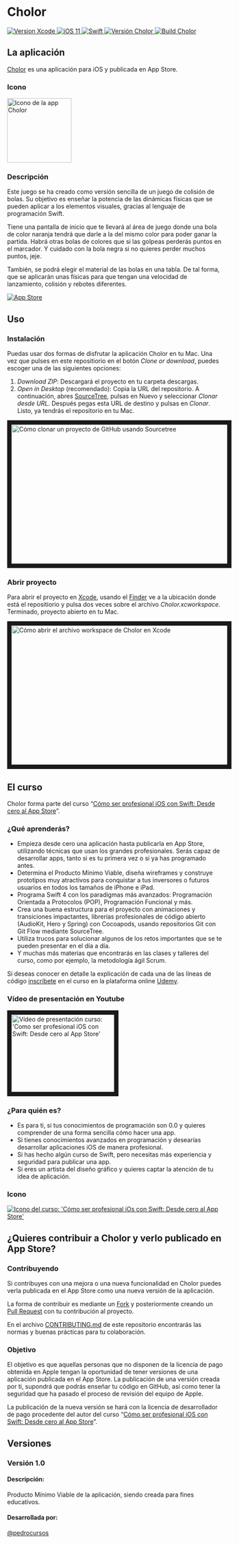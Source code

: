 # Cholor

<p>
    <a target="_blank" href="https://developer.apple.com/xcode/">
        <img src="http://b.repl.ca/v1/Xcode-9.3-007AFF.png" alt="Version Xcode">    
    </a>
    <a target="_blank" href="https://www.apple.com/es/ios/ios-11/">
        <img src="http://b.repl.ca/v1/ios-11-1FA6A7.png" alt="iOS 11">    
    </a>
    <a target="_blank" href="https://swift.org">
        <img src="http://b.repl.ca/v1/Swift-4.1-ED4731.png" alt="Swift">    
    </a>
    <a href="">
        <img src="http://b.repl.ca/v1/Version-1.0-24A1DE.png" alt="Versión Cholor">    
    </a>
    <a href="">
        <img src="http://b.repl.ca/v1/Build-1-24A1DE.png" alt="Build Cholor">  
    </a>
</p>

## La aplicación

[Cholor](https://goo.gl/Z3H1pE) es una aplicación para iOS y publicada en App Store.

### Icono

<a href="https://goo.gl/Z3H1pE">
        <img src="https://raw.githubusercontent.com/pedrocursos/Cholor/feature/Iniciar_Repositorio/RecursosRepositorio/icono_cholor.png"target="_blank" width="150" height="150" alt="Icono de la app Cholor">    
    </a>

### Descripción

Este juego se ha creado como versión sencilla de un juego de colisión de bolas. Su objetivo es enseñar la potencia de las dinámicas físicas que se pueden aplicar a los elementos visuales, gracias al lenguaje de programación Swift.

Tiene una pantalla de inicio que te llevará al área de juego donde una bola de color naranja tendrá que darle a la del mismo color para poder ganar la partida. Habrá otras bolas de colores que si las golpeas perderás puntos en el marcador. Y cuidado con la bola negra si no quieres perder muchos puntos, jeje.

También, se podrá elegir el material de las bolas en una tabla. De tal forma, que se aplicarán unas físicas para que tengan una velocidad de lanzamiento, colisión y rebotes diferentes.

[![App Store](https://raw.githubusercontent.com/pedrocursos/Cholor/feature/Iniciar_Repositorio/RecursosRepositorio/app_store_badge_blanco.png)](https://goo.gl/AeT8UY)

## Uso

### Instalación

Puedas usar dos formas de disfrutar la aplicación Cholor en tu Mac. Una vez que pulses en este repositiorio en el botón *Clone or download*, puedes escoger una de las siguientes opciones:

1. *Download ZIP*: Descargará el proyecto en tu carpeta descargas.
2. *Open in Desktop* (recomendado): Copia la URL del repositorio. A continuación, abres  [SourceTree](https://www.sourcetreeapp.com), pulsas en Nuevo y seleccionar *Clonar desde URL*. Después pegas esta URL de destino y pulsas en *Clonar*. Listo, ya tendrás el repositorio en tu Mac.

<a target="_blank" href="https://raw.githubusercontent.com/pedrocursos/Cholor/feature/Iniciar_Repositorio/RecursosRepositorio/clonar_proyecto_en_sourcetree_desde_github.gif">
    <img src="https://raw.githubusercontent.com/pedrocursos/Cholor/feature/Iniciar_Repositorio/RecursosRepositorio/clonar_proyecto_en_sourcetree_desde_github.gif" 
alt="Cómo clonar un proyecto de GitHub usando Sourcetree" width="576" height="324" border="10" />
</a>

### Abrir proyecto

Para abrir el proyecto en [Xcode](https://developer.apple.com/xcode/), usando el [Finder](https://support.apple.com/es-es/HT201732) ve a la ubicación donde está el repositiorio y pulsa dos veces sobre el archivo *Cholor.xcworkspace*. Terminado, proyecto abierto en tu Mac.

<a target="_blank" href="https://raw.githubusercontent.com/pedrocursos/Cholor/feature/Iniciar_Repositorio/RecursosRepositorio/abrir_workspace_cholor.gif">
    <img src="https://raw.githubusercontent.com/pedrocursos/Cholor/feature/Iniciar_Repositorio/RecursosRepositorio/abrir_workspace_cholor.gif" 
alt="Cómo abrir el archivo workspace de Cholor en Xcode" width="576" height="324" border="10" />
</a>

## El curso

Cholor forma parte del curso “[Cómo ser profesional iOS con Swift: Desde cero al App Store](https://goo.gl/Z3H1pE)”.

### ¿Qué aprenderás?

* Empieza desde cero una aplicación hasta publicarla en App Store, utilizando técnicas que usan los grandes profesionales. Serás capaz de desarrollar apps, tanto si es tu primera vez o si ya has programado antes.
* Determina el Producto Mínimo Viable, diseña wireframes y construye prototipos muy atractivos para conquistar a tus inversores o futuros usuarios en todos los tamaños de iPhone e iPad.
* Programa Swift 4 con los paradigmas más avanzados: Programación Orientada a Protocolos (POP), Programación Funcional y más.
* Crea una buena estructura para el proyecto con animaciones y transiciones impactantes, librerías profesionales de código abierto (AudioKit, Hero y Spring) con Cocoapods, usando repositorios Git con Git Flow mediante SourceTree.
* Utiliza trucos para solucionar algunos de los retos importantes que se te pueden presentar en el día a día.
* Y muchas más materias que encontrarás en las clases y talleres del curso, como por ejemplo, la metodología ágil Scrum.

Si deseas conocer en detalle la explicación de cada una de las líneas de código [inscríbete](https://goo.gl/Z3H1pE) en el curso en la plataforma online [Udemy](https://www.udemy.com).

### Vídeo de presentación en Youtube

<a href="https://www.youtube.com/watch?v=awiJfYD5gPk&t=3s
" target="_blank">
<img src="https://raw.githubusercontent.com/pedrocursos/Cholor/feature/Iniciar_Repositorio/RecursosRepositorio/imagen_video_presentacion_youtube.png" 
alt="Vídeo de presentación curso: 'Como ser profesional iOS con Swift: Desde cero al App Store'" width="240" height="180" border="10" />
</a>

### ¿Para quién es?

* Es para ti, si tus conocimientos de programación son 0.0 y quieres comprender de una forma sencilla cómo hacer una app.
* Si tienes conocimientos avanzados en programación y desearías desarrollar aplicaciones iOS de manera profesional.
* Si has hecho algún curso de Swift, pero necesitas más experiencia y seguridad para publicar una app.
* Si eres un artista del diseño gráfico y quieres captar la atención de tu idea de aplicación.

### Icono

[<img src="https://raw.githubusercontent.com/pedrocursos/Cholor/feature/Iniciar_Repositorio/RecursosRepositorio/icono_curso-como_ser_profesional_ios_con_swift-desde_cero_al_app_store.jpg" alt="Icono del curso: 'Cómo ser profesional iOs con Swift: Desde cero al App Store'" target="_blank">](https://goo.gl/Z3H1pE)

## ¿Quieres contribuir a Cholor y verlo publicado en App Store?

### Contribuyendo

Si contribuyes con una mejora o una nueva funcionalidad en Cholor puedes verla publicada en el App Store como una nueva versión de la aplicación.

La forma de contribuir es mediante un [Fork](https://help.github.com/articles/fork-a-repo/) y posteriormente creando un [Pull Request](https://help.github.com/articles/creating-a-pull-request/) con tu contribución al proyecto.

En el archivo [CONTRIBUTING.md](https://github.com/pedrocursos/Cholor/blob/feature/Iniciar_Repositorio/CONTRIBUTING.md) de este repositorio encontrarás las normas y buenas prácticas para tu colaboración.

### Objetivo

El objetivo es que aquellas personas que no disponen de la licencia de pago obtenida en Apple tengan la oportunidad de tener versiones de una aplicación publicada en el App Store. La publicación de una versión creada por ti, supondrá que podrás enseñar tu código en GitHub, así como tener la seguridad que ha pasado el proceso de revisión del equipo de Apple.

La publicación de la nueva versión se hará con la licencia de desarrollador de pago procedente del autor del curso “[Cómo ser profesional iOS con Swift: Desde cero al App Store](https://goo.gl/Z3H1pE)”.

## Versiones
### Versión 1.0
#### Descripción:
Producto Mínimo Viable de la aplicación, siendo creada para fines educativos.
#### Desarrollada por:
[@pedrocursos](https://github.com/pedrocursos)

